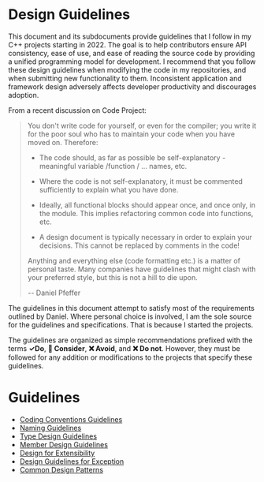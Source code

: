# Design Guidelines
This document and its subdocuments provide guidelines that I follow in my C++ projects starting in 2022. The goal is to
 help contributors ensure API consistency, ease of use, and ease of reading the source code by providing a unified
 programming model for development. I recommend that you follow these design guidelines when modifying the code
 in my repositories, and when submitting new functionality to them. Inconsistent application and framework
design adversely affects developer productivity and discourages adoption.

 From a recent discussion on Code Project:

 > You don't write code for yourself, or even for the compiler; you write it for the poor soul who has to maintain your code when you have moved on. Therefore:  
>
>* The code should, as far as possible be self-explanatory - meaningful variable /function / ... names, etc.
>>
> * Where the code is not self-explanatory, it must be commented sufficiently to explain what you have done.
>
> * Ideally, all functional blocks should appear once, and once only, in the module. This implies refactoring common code into functions, etc.
> * A design document is typically necessary in order to explain your decisions. This cannot be replaced by comments in the code!
>
> Anything and everything else (code formatting etc.) is a matter of personal taste. Many companies have guidelines that might clash with your preferred style, but this is not a hill to die upon.
>
> -- Daniel Pfeffer

The guidelines in this document attempt to satisfy most of the requirements outlined by Daniel. Where personal choice is
involved, I am the sole source for the guidelines and specifications. That is because I started the projects.

The guidelines are organized as simple recommendations prefixed with the terms **✓Do**, **🤔 Consider**, **❌ Avoid**, 
and  **❌ Do not**. 
However, they must be followed for any addition or modifications to the projects that specify these guidelines.

# Guidelines
* [Coding Conventions Guidelines](coding_conventions_guidelines.md)
* [Naming Guidelines](naming_guidelines.md)
* [Type Design Guidelines](type_design_guidelines.md) 
* [Member Design Guidelines](member_design_guidelines.md)
* [Design for Extensibility](design_for_extensibility.md)
* [Design Guidelines for Exception](design_guidelines_for_exception.md)
* [Common Design Patterns](common_design_patterns.md)